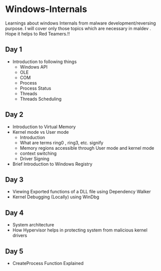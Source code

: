 # Windows-Internals
Learnings about windows Internals from malware development/reversing purpose. 
I will cover only those topics which are necessary in maldev . Hope it helps to Red Teamers.!!

## Day 1
- Introduction to following things
  - Windows API
  - OLE
  - COM
  - Process
  - Process Status
  - Threads
  - Threads Scheduling
 
## Day 2
- Introduction to Virtual Memory
- Kernel mode vs User mode
  - Introduction
  - What are terms ring0 , ring3, etc. signify
  - Memory regions accessible through User mode and kernel mode
  - context switching
  - Driver Signing
- Brief Introduction to Windows Registry

## Day 3
- Viewing Exported functions of a DLL file using Dependency Walker
- Kernel Debugging (Locally) using WinDbg

## Day 4
- System architecture
- How Hypervisor helps in protecting system from malicious kernel drivers

## Day 5
- CreateProcess Function Explained
